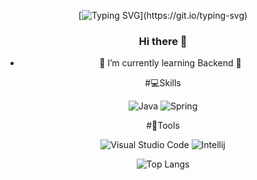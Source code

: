 <div align='center'>
<!--
![header](https://capsule-render.vercel.app/api?type=waving&color=timeAuto&height=300&section=header&text=Welcome!&fontSize=90&animation=fadeIn&fontAlignY=38&desc=saranghein's%20GitHub&descAlignY=51&descAlign=62)
-->

[![Typing SVG](https://readme-typing-svg.demolab.com/?lines=Welcome+to+leegy21's+github!!;)](https://git.io/typing-svg)


### Hi there 👋
- 🌱 I’m currently learning Backend 🌟

#💻Skills

![Java](https://img.shields.io/badge/Java-007396.svg?&style=for-the-badge&logo=Java&logoColor=white)
![Spring](https://img.shields.io/badge/Spring-00599C.svg?&style=for-the-badge&logo=Spring&logoColor=black)

#🔨Tools

![Visual Studio Code](https://img.shields.io/badge/Visual%20Studio%20Code-007ACC.svg?&style=for-the-badge&logo=Visual%20Studio%20Code&logoColor=white)
![Intellij](https://img.shields.io/badge/Intellij%20-F9AB00.svg?&style=for-the-badge&logo=Intellij%20&logoColor=black)

  
![Top Langs](https://github-readme-stats.vercel.app/api/top-langs/?username=leegy21&layout=compact)

</div>
